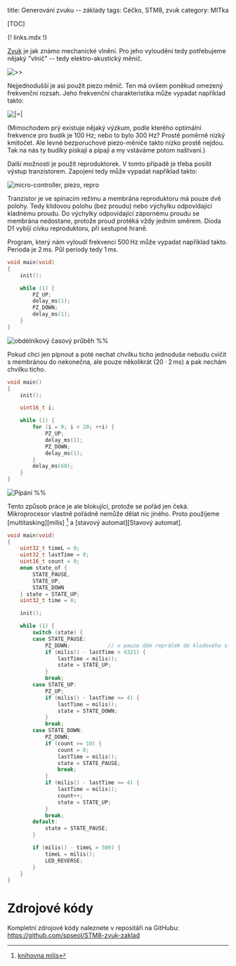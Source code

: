 title: Generování zvuku -- základy
tags: Céčko, STM8, zvuk
category: MITka

[TOC]

{! links.mdx !}

[Zvuk](https://cs.wikipedia.org/wiki/Zvuk) je jak známo mechanické vlnění.
Pro jeho vyloudění tedy potřebujeme nějaký "vlnič" -- tedy elektro-akustický
měnič. 

![>>]({static}./img/piezo_obr.png)

Nejjednodušší je asi použít piezo měnič. Ten má ovšem poněkud omezený
frekvenční rozsah. Jeho frekvenční charakteristika může vypadat například
takto:

![|=|]({static}./img/piezo_f_ch.png)

(Mimochodem prý existuje nějaký výzkum, podle kterého optimální frekvence pro
budík je 100 Hz; nebo to bylo 300 Hz? Prostě poměrně nízký kmitočet. Ale levné
bezporuchové piezo-měniče takto nízko prostě nejdou. Tak na nás ty budíky
pískají a pípají a my vstáváme potom naštvaní.)

Další možností je použít reproduktorek. V tomto případě je třeba posílit výstup
tranzistorem. Zapojení tedy může vypadat například takto: 

![micro-controller, piezo, repro]({static}./img/stm8-zvuk-1.png)

Tranzistor je ve spínacím režimu a membrána reproduktoru má pouze dvě polohy.
Tedy klidovou polohu (bez proudu) nebo výchylku odpovídající kladnému proudu.
Do výchylky odpovídající zápornému proudu se membrána nedostane, protože proud
protéká vždy jedním směrem. Dioda D1 vybíjí cívku reproduktoru, při sestupné
hraně.

Program, který nám vyloudí frekvenci $500\,\mathrm{Hz}$ může vypadat například takto. 
Perioda je $2\,\mathrm{ms}$. Půl periody tedy $1\,\mathrm{ms}$.



```c
void main(void)
{
    init();

    while (1) {
        PZ_UP;
        delay_ms(1);
        PZ_DOWN;
        delay_ms(1);
    }
}
```

![obdélníkový časový průběh %%]({static}./img/obdelnik.png)

Pokud chci jen pípnout a poté nechat chvilku ticho jednoduše nebudu cvičit s
membránou do nekonečna, ale pouze několikrát ($20 \cdot 2\,\mathrm{ms}$) a pak nechám chvilku
ticho.

```c
void main()
{
    init();

    uint16_t i;

    while (1) {
        for (i = 0; i < 20; ++i) {
            PZ_UP;
            delay_ms(1);
            PZ_DOWN;
            delay_ms(1);
        }
        delay_ms(60);
    }
}
```

![Pípání %%]({static}./img/pipani.png)

Tento způsob práce je ale blokující, protože se pořád jen čeká. Mikroprocesor
vlastně pořádně nemůže dělat nic jiného. Proto použijeme 
[multitasking][milis] [^1] a [stavový automat][Stavový automat].

[^1]: [knihovna milis](https://github.com/spseol/start-stm8/blob/main/src/milis.c)


```c
void main(void)
{
    uint32_t timeL = 0;
    uint32_t lastTime = 0;
    uint16_t count = 0;
    enum state_of {
        STATE_PAUSE,
        STATE_UP,
        STATE_DOWN
    } state = STATE_UP;
    uint32_t time = 0;

    init();

    while (1) {
        switch (state) {
        case STATE_PAUSE:
            PZ_DOWN;            // v pauze dám repráček do klodového stavu
            if (milis() - lastTime > 4321) {
                lastTime = milis();
                state = STATE_UP;
            }
            break;
        case STATE_UP:
            PZ_UP;
            if (milis() - lastTime >= 4) {
                lastTime = milis();
                state = STATE_DOWN;
            }
            break;
        case STATE_DOWN:
            PZ_DOWN;
            if (count >= 10) {
                count = 0;
                lastTime = milis();
                state = STATE_PAUSE;
                break;
            }
            if (milis() - lastTime >= 4) {
                lastTime = milis();
                count++;
                state = STATE_UP;
            }
            break;
        default:
            state = STATE_PAUSE;
        }

        if (milis() - timeL > 500) {
            timeL = milis();
            LED_REVERSE;
        }
    }
}

```

Zdrojové kódy
=====================

Kompletní zdrojové kódy naleznete v repositáři na GitHubu:   
<https://github.com/spseol/STM8-zvuk-zaklad>
